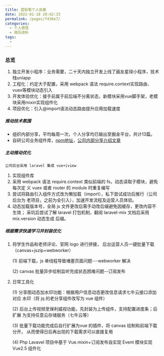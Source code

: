 ```yaml
---
title: 蓝铅笔个人自豪
date: 2022-01-18 20:42:33
permalink: /pages/f436e7/
categories:
  - 个人感悟
  - 简历资料
tags:
  - 
---
```

### 总览
1. 独立开发小程序：业务需要，二十天内独立开发上线了画友星球小程序，技术栈uniapp
2. 工程化：约定大于配置，采用 webpack 语法 require.context实现路由、vuex等模块动态引入
3. 开发体验优化：接手前属于前后端不分离状态，新模块采用vue脚手架，老模块采用mixin实现组件化
4. 项目优化：引入@import语法动态路由提升应用加载速度

##### 推动技术氛围

- 组织内部分享，平均每周一次，个人分享均已输出至掘金平台，共计13篇。
- 自研公司业务组件库，[npm地址](https://www.npmjs.com/package/duoji-ui)，[公司内部分享介绍文章](https://juejin.cn/post/7053340090080165925/)

##### 主动推动优化

 	公司后台采用 laravel 集成 vue+iview

1. 实现组件库
2. 采用 webpack 语法 require.context 类似前端的 fs，动态读取子模块，避免每次定 义 vuex 或者 router 的 module 时重复编写 
3. 尝试将路由引入组件方式改为懒加载（import），私下尝试成功后推行（公司后台为 老项目，之前为全引入），加速开发流程及运营人员体验。
4. 动态加载版本号，全局 js 文件更改后需手动改后缀避免因缓存，更改内容不生效； 采坑后尝试了解 laravel 打包机制，翻阅 laravel-mix 文档后采用 mix.version 动态生成 后缀。

##### 根据需求快速学习并封装优化  

1. 将学生作品和老师评论、官网 logo 进行拼接， 后台运营人员一键批量下载 （canvas+jszip+webworker） 

   (1) 前端下载，js 单线程导致堵塞页面问题---webworker 解决 

   (2) canvas 批量异步绘制监听完成状态困难问题--订阅发布 

2. 日常工具化

   (1) 分享图动态加水印功能：根据用户信息动态更改信息请求七牛云接口添加对应 水印（将 jq 的老分享组件改写为 vue 组件）

   (2) 后台上传视频至保利威视功能，先封装为上传组件，支持配置进度条；后扩展 为支持任意云存储服务（七牛云等）

   (3) 批量下载功能完成后自行扩展为vue 的插件，将 canvas 绘制和前端下载分开， 从而使得日后再出现的下载需求可以直接复用 

   (4) Php Lavavel 项目中基于 Vue.mixin+订阅发布自实现 Event 模块实现 Vue2.5 组件化